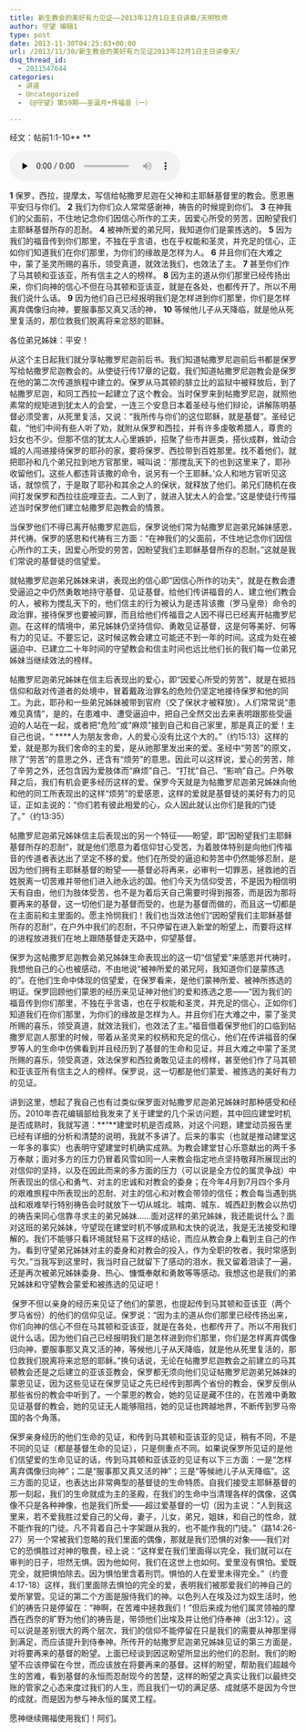 ```yaml
---
title: 新生教会的美好有力见证——2013年12月1日主日讲章/天明牧师
author: 守望 编辑1
type: post
date: 2013-11-30T04:25:03+00:00
url: /2013/11/30/新生教会的美好有力见证2013年12月1日主日讲章天/
dsq_thread_id:
  - 2011547644
categories:
  - 讲道
  - Uncategorized
  - 《@守望》第59期——圣诞月•传福音（一）

---
```

经文：帖前1:1-10** **

<div id="c-9671" class="grandmp3">
  <audio src="https://t5.shwchurch.org/wp-content/uploads/2013/11/2013年12月1日讲道【音频】.mp3" controls false preload="none" autobuffer="false"></audio>
</div>

**1** 保罗，西拉，提摩太，写信给帖撒罗尼迦在父神和主耶稣基督里的教会。愿恩惠平安归与你们。 **2** 我们为你们众人常常感谢神，祷告的时候提到你们。 **3** 在神我们的父面前，不住地记念你们因信心所作的工夫，因爱心所受的劳苦，因盼望我们主耶稣基督所存的忍耐。 **4** 被神所爱的弟兄阿，我知道你们是蒙拣选的。 **5** 因为我们的福音传到你们那里，不独在乎言语，也在乎权能和圣灵，并充足的信心，正如你们知道我们在你们那里，为你们的缘故是怎样为人。 **6** 并且你们在大难之中，蒙了圣灵所赐的喜乐，领受真道，就效法我们，也效法了主。 **7** 甚至你们作了马其顿和亚该亚，所有信主之人的榜样。 **8** 因为主的道从你们那里已经传扬出来，你们向神的信心不但在马其顿和亚该亚，就是在各处，也都传开了。所以不用我们说什么话。 **9** 因为他们自己已经报明我们是怎样进到你们那里，你们是怎样离弃偶像归向神，要服事那又真又活的神， **10** 等候他儿子从天降临，就是他从死里复活的，那位救我们脱离将来忿怒的耶稣。 

各位弟兄姊妹：平安！

从这个主日起我们就分享帖撒罗尼迦前后书。我们知道帖撒罗尼迦前后书都是保罗写给帖撒罗尼迦教会的。从使徒行传17章的记载，我们知道帖撒罗尼迦教会是保罗在他的第二次传道旅程中建立的。保罗从马其顿的腓立比的监狱中被释放后，到了帖撒罗尼迦，和同工西拉一起建立了这个教会。当时保罗来到帖撒罗尼迦，就照他素常的规矩进到犹太人的会堂，一连三个安息日本着圣经与他们辩论，讲解陈明基督必须受害，从死里复活，又说：“我所传与你们的这位耶稣，就是基督”。圣经记载，“他们中间有些人听了劝，就附从保罗和西拉，并有许多虔敬希腊人，尊贵的妇女也不少。但那不信的犹太人心里嫉妒，招聚了些市井匪类，搭伙成群，耸动合城的人闯进接待保罗的耶孙的家，要将保罗、西拉带到百姓那里。找不着他们，就把耶孙和几个弟兄拉到地方官那里，喊叫说：‘那搅乱天下的也到这里来了，耶孙收留他们。这些人都违背该撒的命令，说另有一个王耶稣。’众人和地方官听见这话，就惊慌了，于是取了耶孙和其余之人的保状，就释放了他们。弟兄们随机在夜间打发保罗和西拉往庇哩亚去。二人到了，就进入犹太人的会堂。”这是使徒行传描述当时保罗他们建立帖撒罗尼迦教会的情景。

当保罗他们不得已离开帖撒罗尼迦后，保罗说他们常为帖撒罗尼迦弟兄姊妹感恩，并代祷。保罗的感恩和代祷有三方面：“在神我们的父面前，不住地记念你们因信心所作的工夫，因爱心所受的劳苦，因盼望我们主耶稣基督所存的忍耐。”这就是我们常说的基督徒的信望爱。

就帖撒罗尼迦弟兄姊妹来讲，表现出的信心即“因信心所作的功夫”，就是在教会遭受逼迫之中仍然勇敢地持守基督、见证基督。给他们传讲福音的人、建立他们教会的人，被称为搅乱天下的，他们信主的行为被认为是违背该撒（罗马皇帝）命令的政治罪，接待保罗也要被问罪，而且给他们传福音之人因不得已已经离开帖撒罗尼迦。在这样的情境中，弟兄姊妹仍坚持信仰、勇敢见证基督，这是何等美好、何等有力的见证。不要忘记，这时候这教会建立可能还不到一年的时间。这成为处在被逼迫中、已建立二十年时间的守望教会和信主时间也远比他们长的我们每一位弟兄姊妹当继续效法的榜样。

帖撒罗尼迦弟兄姊妹在信主后表现出的爱心，即“因爱心所受的劳苦”，就是在抵挡信仰和敌对传道者的处境中，冒着戴政治罪名的危险仍坚定地接待保罗和他的同工。为此，耶孙和一些弟兄姊妹被带到官府（交了保状才被释放）。人们常常说“患难见真情”，是的，在患难中、遭受逼迫中，把自己全然交出去来表明跟那些受逼迫的人站在一起，或者把“危险”或“麻烦”接到自己和自己家里，那是真正的爱！主自己也说，“ ****人为朋友舍命，人的爱心没有比这个大的。”（约15:13）这样的爱，就是那为我们舍命的主的爱，是从祂那里发出来的爱。圣经中“劳苦”的原文，除了“劳苦”的意思之外，还含有“烦劳”的意思。因此可以这样说，爱心的劳苦，除了辛劳之外，还包含因为爱肢体而“麻烦”自己、“打扰”自己、“影响”自己。户外敬拜之后，我们有机会更多经历这样的爱。保罗今天就是为帖撒罗尼迦弟兄姊妹向他和他的同工所表现出的这样“烦劳”的爱感恩，这样的爱就是基督徒的美好有力的见证，正如主说的：“你们若有彼此相爱的心，众人因此就认出你们是我的门徒了。”（约13:35）

帖撒罗尼迦弟兄姊妹信主后表现出的另一个特征——盼望，即“因盼望我们主耶稣基督所存的忍耐”，就是他们愿意为着信仰甘心受苦，为着肢体特别是向他们传福音的传道者表达出了坚定不移的爱。他们在所受的逼迫和劳苦中仍然能够忍耐，是因为他们拥有主耶稣基督的盼望——基督必将再来，必审判一切罪恶，拯救祂的百姓脱离一切苦难并带他们进入祂永远的国。他们今天为信仰受苦，不是因为相信明天有自由，他们为肢体受苦，也不是为着后天自己需要时得到报答，而是因为那将要再来的基督，这一切他们是为基督而受的，也是为基督而做的，而且这一切都是在主面前和主里面的。愿主怜悯我们！我们也当效法他们“因盼望我们主耶稣基督所存的忍耐”，在户外中我们的忍耐，不只停留在进入新堂的盼望上，而要将这样的进程放进我们在地上跟随基督走天路中，仰望基督。

保罗为这帖撒罗尼迦教会弟兄姊妹生命表现出的这一切“信望爱”来感恩并代祷时，我想他自己的心也被感动，不由地说“被神所爱的弟兄阿，我知道你们是蒙拣选的”。在他们生命中体现的信望爱，在保罗看来，是他们蒙神所爱、被神所拣选的明证。保罗回顾他们蒙恩的经历来见证神对他们的爱和拣选之恩——“因为我们的福音传到你们那里，不独在乎言语，也在乎权能和圣灵，并充足的信心，正如你们知道我们在你们那里，为你们的缘故是怎样为人。并且你们在大难之中，蒙了圣灵所赐的喜乐，领受真道，就效法我们，也效法了主。”福音借着保罗他们的口临到帖撒罗尼迦人那里的时候，带着从圣灵来的权柄和充足的信心，他们在传讲福音的保罗等人的生命中仿佛看到并且经历到了基督的生命和见证，并且大难之中蒙了圣灵所赐的喜乐，领受真道，效法保罗和西拉勇敢见证主的榜样，甚至他们作了马其顿和亚该亚所有信主之人的榜样。保罗说，这一切都是他们蒙爱、被拣选的美好有力的见证。

讲到这里，想起了我自己也有过类似保罗面对帖撒罗尼迦弟兄姊妹时那种感受和经历。2010年杏花编辑部给我发来了关于建堂的几个采访问题，其中回应建堂时机是否成熟时，我就写道：**“**建堂时机是否成熟，对这个问题，建堂动员报告里已经有详细的分析和清楚的说明，我就不多讲了。后来的事实（也就是推动建堂这一年多的事实）也表明守望建堂时机确实成熟。为教会建堂甘心乐意献出的两千多万奉献；面对多方的压力仍冒着风雪如同一人来教会指定地点坚持敬拜所展现出的对信仰的坚持，以及在因此而来的多方面的压力（可以说是全方位的属灵争战）中所表现出的信心和勇气、对主的忠诚和对教会的委身；在今年4月到7月四个多月的艰难旅程中所表现出的忍耐、对主的信心和对教会带领的信任；教会每当遇到挑战和艰难举行特别祷告会时就放下一切从城北、城南、城东、城西赶到教会以热切的祷告来同心信靠寻求主的弟兄姊妹……面对这样的弟兄姊妹，我还能说什么？面对这班的弟兄姊妹，守望现在建堂时机不够成熟和太快的说法，我是无法接受和理解的。我们不能够只看环境就轻易下这样的结论，而应从教会身上看到主自己的作为。看到守望弟兄姊妹对主的委身和对教会的投入，作为全职的牧者，我时常感到亏欠。”当我写到这里时，我当时自己就留下了感动的泪水，我又留着泪读了一遍，还是再次被弟兄姊妹委身、热心、慷慨奉献和勇敢等等感动。我想这也是我们的弟兄姊妹和守望教会蒙爱和被拣选的见证吧！

 保罗不但以亲身的经历来见证了他们的蒙恩，也提起传到马其顿和亚该亚（两个罗马省份）的他们的信仰见证。保罗说：“因为主的道从你们那里已经传扬出来，你们向神的信心不但在马其顿和亚该亚，就是在各处，也都传开了。所以不用我们说什么话。因为他们自己已经报明我们是怎样进到你们那里，你们是怎样离弃偶像归向神，要服事那又真又活的神，等候他儿子从天降临，就是他从死里复活的，那位救我们脱离将来忿怒的耶稣。”换句话说，无论在帖撒罗尼迦教会之前建立的马其顿教会还是之后建立的亚该亚教会，保罗都无须向他们见证帖撒罗尼迦弟兄姊妹的蒙恩见证，因为这些见证在保罗见证之先已经传到那两个省份的教会，保罗反倒从那些省份的教会中听到了。一个蒙恩的教会，她的见证是藏不住的，在苦难中勇敢见证基督的教会，她的见证无人能够阻挡，她的见证也跨越地界，不断传到罗马帝国的各个角落。

保罗亲身经历的他们生命的见证，和传到马其顿和亚该亚的见证，稍有不同，不是不同的见证（都是基督生命的见证），只是侧重点不同。如果说保罗所见证的是他们信望爱的生命见证的话，传到马其顿和亚该亚的见证有以下三方面：一是“怎样离弃偶像归向神”；二是“服事那又真又活的神”；三是“等候祂儿子从天降临”。这三方面的见证，也表达出非常典型的基督徒的生命特质。自我们接受主耶稣基督的那一刻起，我们的生命就成为主的圣殿，在我们的生命中当清理各样的偶像，这偶像不只是各种神像，也是我们所爱——超过爱基督的一切（因为主说：“人到我这里来，若不爱我胜过爱自己的父母，妻子，儿女，弟兄，姐妹，和自己的性命，就不能作我的门徒。凡不背着自己十字架跟从我的，也不能作我的门徒。”（路14:26-27）另一个常被我们忽略的我们里面的偶像，那就是我们恐惧的对象——我们对它的恐惧胜过对神的敬畏，经上说：“这样爱在我们里面得以完全，我们就可以在审判的日子，坦然无惧。因为他如何，我们在这世上也如何。爱里没有惧怕。爱既完全，就把惧怕除去。因为惧怕里含着刑罚。惧怕的人在爱里未得完全。”（约壹4:17-18）这样，我们里面除去惧怕的完全的爱，表明我们被那爱我们的神自己的爱所掌管。见证的第二个方面是服侍我们的神。以色列人在埃及过为奴生活时，他们的祷告只是停留在：“神啊，在苦难中拯救我们！”但后来成为他们属灵领袖的摩西在西奈的旷野为他们的祷告是，带领他们出埃及并让他们侍奉神（出3:12）。这可以说是差别很大的两个层次，我们的信仰不能停留在只是我们的需要从神那里得到满足，而应该提升到侍奉神。所传开的帖撒罗尼迦弟兄姊妹见证的第三方面是，对将要再来的基督的盼望。上面已经谈到因这盼望所显出的他们的忍耐。我们的盼望不应该停留在今世，而应该放在将要再来的基督。这样的盼望，帮助我们超越今生的苦难，看到基督的永恒而忍耐现今的苦楚，这样的盼望之真实让我们以最终交账的管家之心态来度过我们的人生，而且我们一切的满足感、成就感不是因为今世的成就，而是因为参与神永恒的属灵工程。

愿神继续赐福使用我们！阿们。